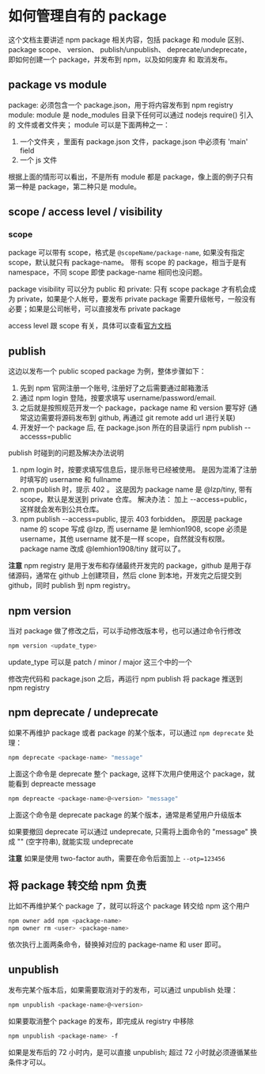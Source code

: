 如何管理自有的 package
===========================================

这个文档主要讲述 npm package 相关内容，包括 package 和 module 区别、 package scope、 version、 publish/unpublish、 deprecate/undeprecate，即如何创建一个 package，并发布到 npm，以及如何废弃 和 取消发布。

## package vs module

package: 必须包含一个 package.json，用于将内容发布到 npm registry
module: module 是 node_modules 目录下任何可以通过 nodejs require() 引入的 文件或者文件夹； module 可以是下面两种之一：
1. 一个文件夹 ，里面有 package.json 文件，package.json 中必须有 'main' field
1. 一个 js 文件

根据上面的情形可以看出，不是所有 module 都是 package，像上面的例子只有第一种是 package，第二种只是 module。 

## scope / access level / visibility

### scope

package 可以带有 scope，格式是 `@scopeName/package-name`, 如果没有指定 scope，默认就只有 package-name。 带有 scope 的 package，相当于是有 namespace，不同 scope 即使 package-name 相同也没问题。

package visibility 可以分为 public 和 private: 只有 scope package 才有机会成为 private，如果是个人帐号，要发布 private package 需要升级帐号，一般没有必要；如果是公司帐号，可以直接发布 private package

access level 跟 scope 有关，具体可以查看[官方文档](https://docs.npmjs.com/package-scope-access-level-and-visibility)

## publish

这边以发布一个 public scoped package 为例，整体步骤如下：

1. 先到 npm 官网注册一个账号, 注册好了之后需要通过邮箱激活
1. 通过 npm login 登陆，按要求填写 username/password/email.
1. 之后就是按照规范开发一个 package，package name 和 version 要写好 (通常这边需要将源码发布到 github, 再通过 git remote add url 进行关联)
1. 开发好一个 package 后, 在 package.json 所在的目录运行 npm publish --accesss=public

publish 时碰到的问题及解决办法说明

1. npm login 时，按要求填写信息后，提示账号已经被使用。 是因为混淆了注册时填写的 username 和 fullname
1. npm publish 时，提示 402 。 这是因为 package name 是 @lzp/tiny, 带有 scope，默认是发送到 private 仓库。 解决办法： 加上 --access=public， 这样就会发布到公共仓库。
1. npm publish --access=public, 提示 403 forbidden。 原因是 package name 的 scope 写成 @lzp, 而 username 是 lemhion1908, scope 必须是 username，其他 username 就不是一样 scope，自然就没有权限。 package name 改成 @lemhion1908/tiny 就可以了。

__注意__ npm registry 是用于发布和存储最终开发完的 package，github 是用于存储源码，通常在 github 上创建项目，然后 clone 到本地，开发完之后提交到 github，同时 publish 到 npm registry。

## npm version

当对 package 做了修改之后，可以手动修改版本号，也可以通过命令行修改

```sh
npm version <update_type>
```

update_type 可以是 patch / minor / major 这三个中的一个

修改完代码和 package.json 之后，再运行 npm publish 将 package 推送到 npm registry

## npm deprecate / undeprecate

如果不再维护 package 或者 package 的某个版本，可以通过 `npm deprecate` 处理：

```sh
npm deprecate <package-name> "message"
```

上面这个命令是 deprecate 整个 package, 这样下次用户使用这个 package，就能看到 depreacte message


```sh
npm depreacte <package-name>@<version> "message"
```

上面这个命令是 deprecate package 的某个版本，通常是希望用户升级版本

如果要撤回 deprecate 可以通过 undeprecate, 只需将上面命令的 "message" 换成 "" (空字符串), 就能实现 undeprecate

__注意__ 如果是使用 two-factor auth，需要在命令后面加上 `--otp=123456`

## 将 package 转交给 npm 负责

比如不再维护某个 package 了，就可以将这个 package 转交给 npm 这个用户

```sh
npm owner add npm <package-name>
npm owner rm <user> <package-name>
```

依次执行上面两条命令，替换掉对应的 package-name 和 user 即可。

## unpublish

发布完某个版本后，如果需要取消对于的发布，可以通过 unpublish 处理：

```sh
npm unpublish <package-name>@<version>
```

如果要取消整个 package 的发布，即完成从 registry 中移除

```sh
npm unpublish <package-name> -f
```

如果是发布后的 72 小时内，是可以直接 unpublish; 超过 72 小时就必须遵循某些条件才可以。